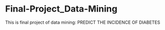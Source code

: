 # Final-Project_Data-Mining
This is final project of data mining: PREDICT THE INCIDENCE OF DIABETES
